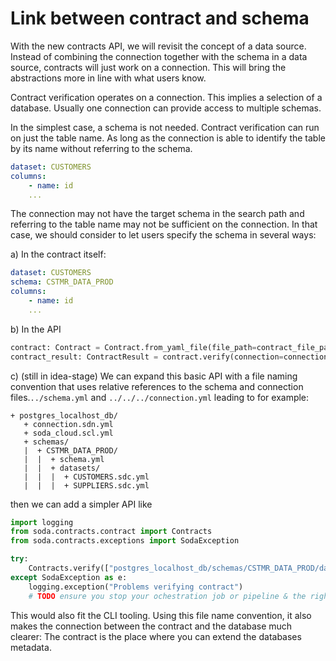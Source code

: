 # Link between contract and schema

With the new contracts API, we will revisit the concept of a data source.  Instead of 
combining the connection together with the schema in a data source, contracts will just 
work on a connection.  This will bring the abstractions more in line with what users 
know.

Contract verification operates on a connection.  This implies a selection of a database.
Usually one connection can provide access to multiple schemas.

In the simplest case, a schema is not needed.  Contract verification can run on just the 
table name.  As long as the connection is able to identify the table by its name without 
referring to the schema.

```yaml
dataset: CUSTOMERS
columns:
    - name: id
    ...
``` 

The connection may not have the target schema in the search path and referring to the table 
name may not be sufficient on the connection.  In that case, we should consider to let users 
specify the schema in several ways:

a) In the contract itself:
```yaml
dataset: CUSTOMERS
schema: CSTMR_DATA_PROD
columns:
    - name: id
    ...
```

b) In the API
```python
contract: Contract = Contract.from_yaml_file(file_path=contract_file_path, schema="CSTMR_DATA_PROD")
contract_result: ContractResult = contract.verify(connection=connection, soda_cloud=soda_cloud)
```

c) (still in idea-stage) We can expand this basic API with a file naming convention that uses relative references to 
the schema and connection files.`../schema.yml`
and `../../../connection.yml` leading to for example:

```
+ postgres_localhost_db/
   + connection.sdn.yml
   + soda_cloud.scl.yml
   + schemas/
   |  + CSTMR_DATA_PROD/
   |  |  + schema.yml
   |  |  + datasets/
   |  |  |  + CUSTOMERS.sdc.yml
   |  |  |  + SUPPLIERS.sdc.yml
```
then we can add a simpler API like

```python
import logging
from soda.contracts.contract import Contracts
from soda.contracts.exceptions import SodaException

try:
    Contracts.verify(["postgres_localhost_db/schemas/CSTMR_DATA_PROD/datasets/*.sdc.yml"])
except SodaException as e:
    logging.exception("Problems verifying contract")
    # TODO ensure you stop your ochestration job or pipeline & the right people are notified
```

This would also fit the CLI tooling.  Using this file name convention, it also makes the connection between the contract
and the database much clearer: The contract is the place where you can extend the databases metadata. 
